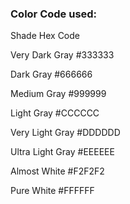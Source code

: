 ### Color Code used: 
Shade	Hex Code

Very Dark Gray	#333333

Dark Gray	#666666

Medium Gray	#999999

Light Gray	#CCCCCC

Very Light Gray	#DDDDDD

Ultra Light Gray	#EEEEEE

Almost White	#F2F2F2

Pure White	#FFFFFF
